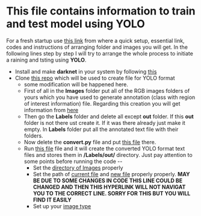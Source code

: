 # This file contains information to train and test model using YOLO

For a fresh startup use [this link](https://github.com/atifkarim/unreal_cv_image_manipulation#object-detetion-and-localization-using-yolo) from where a quick setup, essential link, codes and instructions of arranging folder and images you will get. In the following lines step by step
I will try to arrange the whole process to initiate a raining and tsting using **YOLO**.

* Install and make **darknet** in your system by following [this](https://pjreddie.com/darknet/install/)
* Clone [this repo](https://github.com/ManivannanMurugavel/YOLO-Annotation-Tool) which will be used to create file for YOLO format
  * some modification will be happened here.
  * First of all in the **Images** folder put all of the RGB images folders of yours which you have used to generate annotation (class with 
  region of interest information) file. Regarding this creation you will get information from [here](https://github.com/atifkarim/unreal_cv_image_manipulation#creation-of-image-dataset-from-unreal-engine)
  * Then go the **Labels** folder and delete all except **out** folder. If this **out** folder is not there ust create it. If it was there
  already just make it empty. In **Labels** folder put all the annotated text file with their folders.
  * Now delete the **convert.py** file and put [this file](https://github.com/atifkarim/unreal_cv_image_manipulation/blob/master/testing_YOLO/convert_yolo_dataset_modified.py) there.
  * Run [this file](https://github.com/atifkarim/unreal_cv_image_manipulation/blob/master/testing_YOLO/convert_yolo_dataset_modified.py) file and 
  it will create the converted YOLO format text files and stores them in **/Labels/out/** directory. Just pay attention to some 
  points before running the code --
    * Set the [directory of Images](https://github.com/atifkarim/unreal_cv_image_manipulation/blob/master/testing_YOLO/convert_yolo_dataset_modified.py#L10) properly
    * Set the path of [current file](https://github.com/atifkarim/unreal_cv_image_manipulation/blob/master/testing_YOLO/convert_yolo_dataset_modified.py#L77) and
    [new file](https://github.com/atifkarim/unreal_cv_image_manipulation/blob/master/testing_YOLO/convert_yolo_dataset_modified.py#L78) properly
    properly. **MAY BE DUE TO SOME CHANGES IN CODE THIS LINE COULD BE CHANGED AND THEN THIS HYPERLINK WILL NOT NAVIGAT YOU TO
    THE CORRECT LINE. SORRY FOR THIS BUT YOU WILL FIND IT EASILY**
    * Set up your [image type](https://github.com/atifkarim/unreal_cv_image_manipulation/blob/master/testing_YOLO/convert_yolo_dataset_modified.py#L156)
    
